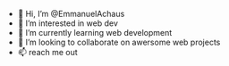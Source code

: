 - 👋 Hi, I’m @EmmanuelAchaus
- 👀 I’m interested in web dev
- 🌱 I’m currently learning web development
- 💞️ I’m looking to collaborate on awersome web projects
- 📫 reach me out

<!---
EmmanuelAchaus/EmmanuelAchaus is a ✨ special ✨ repository because its `README.md` (this file) appears on your GitHub profile.
You can click the Preview link to take a look at your changes.
--->

